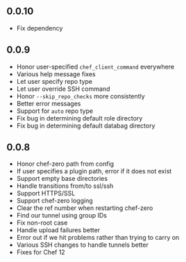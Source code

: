 ## 0.0.10
* Fix dependency

## 0.0.9
* Honor user-specified `chef_client_command` everywhere
* Various help message fixes
* Let user specify repo type
* Let user override SSH command
* Honor `--skip_repo_checks` more consistently
* Better error messages
* Support for `auto` repo type
* Fix bug in determining default role directory
* Fix bug in determining default databag directory

## 0.0.8
* Honor chef-zero path from config
* If user specifies a plugin path, error if it does not exist
* Support empty base directories
* Handle transitions from/to ssl/ssh
* Support HTTPS/SSL
* Support chef-zero logging
* Clear the ref number when restarting chef-zero
* Find our tunnel using group IDs
* Fix non-root case
* Handle upload failures better
* Error out if we hit problems rather than trying to carry on
* Various SSH changes to handle tunnels better
* Fixes for Chef 12

